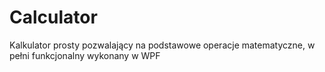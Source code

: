 # Calculator
Kalkulator prosty pozwalający na podstawowe operacje matematyczne, w pełni
funkcjonalny wykonany w WPF
